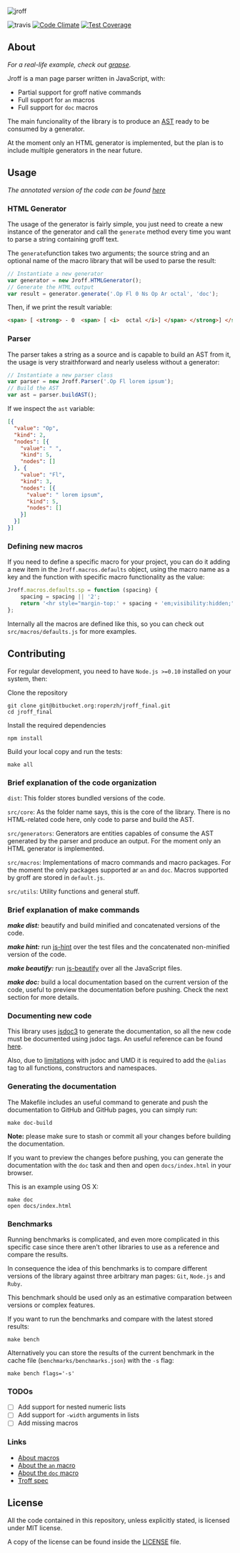 ![jroff](https://cloud.githubusercontent.com/assets/4419992/11488319/61d7086e-97a4-11e5-9ea7-2276c409c208.png)

![travis](https://travis-ci.org/roperzh/jroff.svg?branch=master)
[![Code Climate](https://codeclimate.com/github/roperzh/jroff/badges/gpa.svg)](https://codeclimate.com/github/roperzh/jroff)
[![Test Coverage](https://codeclimate.com/github/roperzh/jroff/badges/coverage.svg)](https://codeclimate.com/github/roperzh/jroff/coverage)

## About

*For a real-life example, check out [grapse](http://www.roperzh.com/grapse).*

Jroff is a man page parser written in JavaScript, with:

- Partial support for groff native commands
- Full support for `an` macros
- Full support for `doc` macros

The main funcionality of the library is to produce an
[AST](https://en.wikipedia.org/wiki/Abstract_syntax_tree) ready to
be consumed by a generator.

At the moment only an HTML generator is implemented, but the plan is
to include multiple generators in the near future.

## Usage
*The annotated version of the code can be found [here](http://www.roperzh.com/jroff/)*

### HTML Generator
The usage of the generator is fairly simple, you just need to create
a new instance of the generator and call the `generate` method every
time you want to parse a string containing groff text.

The `generate`function takes two arguments; the source string and an
optional name of the macro library that will be used to parse the result:


```javascript
// Instantiate a new generator
var generator = new Jroff.HTMLGenerator();
// Generate the HTML output
var result = generator.generate('.Op Fl 0 Ns Op Ar octal', 'doc');
```
Then, if we print the result variable:

```html
<span> [ <strong> - 0  <span> [ <i>  octal </i>] </span> </strong>] </span>
```

### Parser

The parser takes a string as a source and is capable to build an AST
from it, the usage is very straithforward and nearly
useless without a generator:

```javascript
// Instantiate a new parser class
var parser = new Jroff.Parser('.Op Fl lorem ipsum');
// Build the AST
var ast = parser.buildAST();
```
If we inspect the `ast` variable:

```json
[{
  "value": "Op",
  "kind": 2,
  "nodes": [{
    "value": " ",
    "kind": 5,
    "nodes": []
  }, {
    "value": "Fl",
    "kind": 3,
    "nodes": [{
      "value": " lorem ipsum",
      "kind": 5,
      "nodes": []
    }]
  }]
}]
```

### Defining new macros

If you need to define a specific macro for your project, you can do it
adding a new item in the `Jroff.macros.defaults` object, using
the macro name as a key and the function with specific macro
functionality as the value:

```javascript
Jroff.macros.defaults.sp = function (spacing) {
    spacing = spacing || '2';
    return '<hr style="margin-top:' + spacing + 'em;visibility:hidden;">';
};
```
Internally all the macros are defined like this, so you can check out `src/macros/defaults.js` for more examples.

## Contributing

For regular development, you need to have `Node.js >=0.10` installed on
your system, then:

Clone the repository

```console
git clone git@bitbucket.org:roperzh/jroff_final.git
cd jroff_final
```

Install the required dependencies

```console
npm install
```

Build your local copy and run the tests:

```console
make all
```

### Brief explanation of the code organization

`dist`: This folder stores bundled versions of the code.

`src/core`: As the folder name says, this is the core of the library.
There is no HTML-related code here, only code to parse and build the AST.

`src/generators`: Generators are entities capables of consume the AST
generated by the parser and produce an output. For the moment only an HTML
generator is implemented.

`src/macros`: Implementations of macro commands and macro packages.
For the moment the only packages supported ar `an` and `doc`.
Macros supported by groff are stored in `default.js`.

`src/utils`: Utility functions and general stuff.

### Brief explanation of make commands

***make dist:*** beautify and build minified and concatenated versions
of the code.

***make hint:*** run [js-hint](http://jshint.com/) over the test files
and the concatenated non-minified version of the code.

***make beautify:*** run [js-beautify](https://github.com/beautify-web/js-beautify)
over all the JavaScript files.

***make doc:*** build a local documentation based on the current version
of the code, useful to preview the documentation before pushing.
Check the next section for more details.

### Documenting new code

This library uses [jsdoc3](https://github.com/jsdoc3/jsdoc) to generate
the documentation, so all the new code must be documented using jsdoc
tags. An useful reference can be found [here](http://usejsdoc.org/index.html).

Also, due to [limitations](https://github.com/jsdoc3/jsdoc/issues/930) with
jsdoc and UMD it is required to add the `@alias` tag to all functions,
constructors and namespaces.

### Generating the documentation

The Makefile includes an useful command to generate and push the
documentation to GitHub and GitHub pages, you can simply run:

```console
make doc-build
```

**Note:** please make sure to stash or commit all your changes
before building the documentation.

If you want to preview the changes before pushing, you can generate
the documentation with the `doc` task and then and open `docs/index.html`
in your browser.

This is an example using OS X:

```console
make doc
open docs/index.html
```

### Benchmarks

Running benchmarks is complicated, and even more complicated in this specific
case since there aren't other libraries to use as a reference and compare
the results.

In consequence the idea of this benchmarks is to compare different versions
of the library against three arbitrary man pages: `Git`, `Node.js`
and `Ruby`.

This benchmark should be used only as an estimative comparation between
versions or complex features.

If you want to run the benchmarks and compare with the latest stored results:

```console
make bench
```

Alternatively you can store the results of the current benchmark in the
cache file (`benchmarks/benchmarks.json`) with the `-s` flag:

```console
make bench flags='-s'
```
### TODOs

- [ ] Add support for nested numeric lists
- [ ] Add support for `-width` arguments in lists
- [ ] Add missing macros

### Links

- [About macros](http://www.schweikhardt.net/man_page_howto.html#q5)
- [About the `an` macro](http://linux.die.net/man/7/man)
- [About the `doc` macro](https://www.dragonflybsd.org/cgi/web-man?command=mdoc&section=7)
- [Troff spec](http://cm.bell-labs.com/sys/doc/troff.pdf)

## License

All the code contained in this repository, unless explicitly stated, is
licensed under MIT license.

A copy of the license can be found inside the [LICENSE](LICENSE) file.

